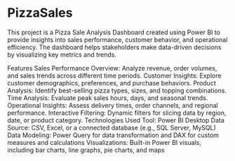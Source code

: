 # PizzaSales

This project is a Pizza Sale Analysis Dashboard created using Power BI to provide insights into sales performance, customer behavior, and operational efficiency. The dashboard helps stakeholders make data-driven decisions by visualizing key metrics and trends.

Features
Sales Performance Overview: Analyze revenue, order volumes, and sales trends across different time periods.
Customer Insights: Explore customer demographics, preferences, and purchase behaviors.
Product Analysis: Identify best-selling pizza types, sizes, and topping combinations.
Time Analysis: Evaluate peak sales hours, days, and seasonal trends.
Operational Insights: Assess delivery times, order channels, and regional performance.
Interactive Filtering: Dynamic filters for slicing data by region, date, or product category.
Technologies Used
Tool: Power BI Desktop
Data Source: CSV, Excel, or a connected database (e.g., SQL Server, MySQL)
Data Modeling: Power Query for data transformation and DAX for custom measures and calculations
Visualizations: Built-in Power BI visuals, including bar charts, line graphs, pie charts, and maps
